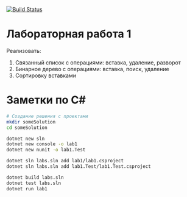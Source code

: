 [![Build Status](https://github.com/bahioganns/Dot_Net_labs/workflows/.NET/badge.svg?branch=cuamckuu_lab1)](https://github.com/bahioganns/Dot_Net_labs/actions?query=branch%3Acuamckuu_lab1)

# Лабораторная работа 1

Реализовать:
  1. Связанный список с операциями: вставка, удаление, разворот
  2. Бинарное дерево с операциями: вставка, поиск, удаление
  3. Сортировку вставками

# Заметки по C#

```bash
# Создание решения с проектами
mkdir someSolution
cd someSolution

dotnet new sln
dotnet new console -o lab1
dotnet new nunit -o lab1.Test

dotnet sln labs.sln add lab1/lab1.csproject
dotnet sln labs.sln add lab1.Test/lab1.Test.csproject

dotnet build labs.sln
dotnet test labs.sln
dotnet run lab1
```
